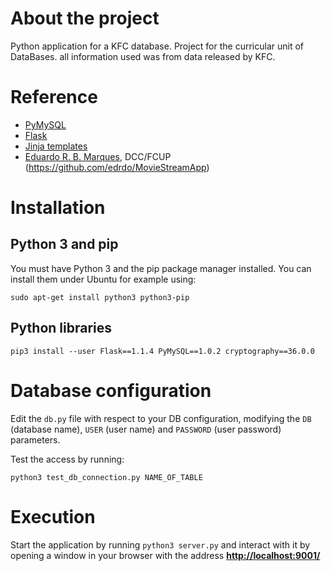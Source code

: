 
# About the project

Python application for a KFC database. Project for the curricular unit of DataBases. all information used was from data released by KFC.

#  Reference

- [PyMySQL](https://pymysql.readthedocs.io/)
- [Flask](https://flask.palletsprojects.com/en/2.0.x/)
- [Jinja templates](https://jinja.palletsprojects.com/en/3.0.x/)
- [Eduardo R. B. Marques](https://www.dcc.fc.up.pt/~edrdo/), DCC/FCUP (https://github.com/edrdo/MovieStreamApp)


# Installation

## Python 3 and pip 

You must have Python 3 and the pip package manager installed. You can
install them under Ubuntu for example using:

```
sudo apt-get install python3 python3-pip
```

## Python libraries

```
pip3 install --user Flask==1.1.4 PyMySQL==1.0.2 cryptography==36.0.0
```


# Database configuration 

Edit the `db.py` file with respect to your DB configuration, modifying the `DB` (database name), `USER` (user name) and `PASSWORD` (user password) parameters.

Test the access by running:

```
python3 test_db_connection.py NAME_OF_TABLE
```

# Execution

Start the application by running `python3 server.py` and interact with it
by opening a window in your browser with the address [__http://localhost:9001/__](http://localhost:9001/)



